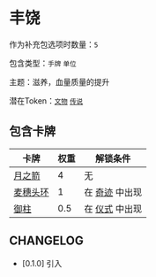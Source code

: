 # 丰饶

作为补充包选项时数量：`5`

包含类型：`手牌` `单位`

主题：滋养，血量质量的提升

潜在Token：[`文物`](文物.md) [`传说`](传说.md)

## 包含卡牌

卡牌 | 权重 | 解锁条件
--- | --- | ---
[月之箭](../卡牌/月之箭.md) | 4 | 无
[麦穗头环](../卡牌/麦穗头环.md) | 1 | 在 [奇迹](奇迹.md) 中出现
[御柱](../卡牌/御柱.md) | 0.5 | 在 [仪式](奇迹.md) 中出现

## CHANGELOG

- [0.1.0] 引入
